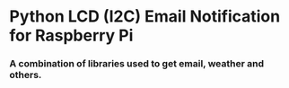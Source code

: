 # Python LCD (I2C) Email Notification for Raspberry Pi
### A combination of libraries used to get email, weather and others.
